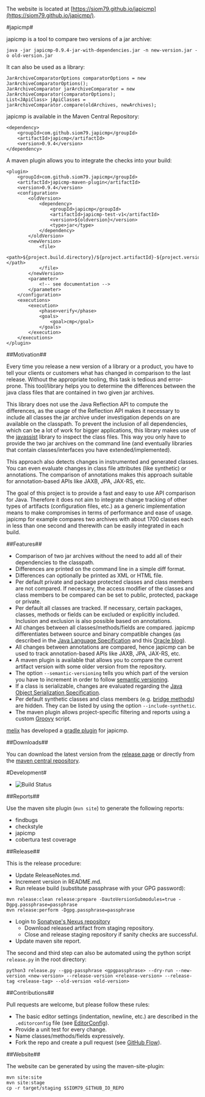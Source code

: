 The website is located at [https://siom79.github.io/japicmp](https://siom79.github.io/japicmp/).

#japicmp#

japicmp is a tool to compare two versions of a jar archive:

	java -jar japicmp-0.9.4-jar-with-dependencies.jar -n new-version.jar -o old-version.jar

It can also be used as a library:

	JarArchiveComparatorOptions comparatorOptions = new JarArchiveComparatorOptions();
	JarArchiveComparator jarArchiveComparator = new JarArchiveComparator(comparatorOptions);
	List<JApiClass> jApiClasses = jarArchiveComparator.compare(oldArchives, newArchives);

japicmp is available in the Maven Central Repository:

	<dependency>
		<groupId>com.github.siom79.japicmp</groupId>
		<artifactId>japicmp</artifactId>
		<version>0.9.4</version>
	</dependency>

A maven plugin allows you to integrate the checks into your build:

```
<plugin>
	<groupId>com.github.siom79.japicmp</groupId>
	<artifactId>japicmp-maven-plugin</artifactId>
	<version>0.9.4</version>
	<configuration>
		<oldVersion>
			<dependency>
				<groupId>japicmp</groupId>
				<artifactId>japicmp-test-v1</artifactId>
				<version>${oldversion}</version>
				<type>jar</type>
			</dependency>
		</oldVersion>
		<newVersion>
			<file>
				<path>${project.build.directory}/${project.artifactId}-${project.version}.${project.packaging}</path>
			</file>
		</newVersion>
		<parameter>
			<!-- see documentation -->
		</parameter>
	</configuration>
	<executions>
		<execution>
			<phase>verify</phase>
			<goals>
				<goal>cmp</goal>
			</goals>
		</execution>
	</executions>
</plugin>
```

##Motivation##

Every time you release a new version of a library or a product, you have to tell your clients or customers what
has changed in comparison to the last release. Without the appropriate tooling, this task is tedious and error-prone.
This tool/library helps you to determine the differences between the java class files that are contained in two given
jar archives.

This library does not use the Java Reflection API to compute the differences, as the usage of the Reflection API makes
it necessary to include all classes the jar archive under investigation depends on are available on the classpath.
To prevent the inclusion of all dependencies, which can be a lot of work for bigger applications, this library makes
use of the [javassist](http://www.csg.ci.i.u-tokyo.ac.jp/~chiba/javassist/) library to inspect the class files.
This way you only have to provide the two jar archives on the command line (and eventually libraries that contain
classes/interfaces you have extended/implemented).

This approach also detects changes in instrumented and generated classes. You can even evaluate changes in class file attributes (like synthetic) or annotations.
The comparison of annotations makes this approach suitable for annotation-based APIs like JAXB, JPA, JAX-RS, etc.


The goal of this project is to provide a fast and easy to use API comparison for Java. Therefore it does not aim
to integrate change tracking of other types of artifacts (configuration files, etc.) as a generic implementation means
to make compromises in terms of performance and ease of usage. japicmp for example compares two archives with about 1700 classes each
in less than one second and therewith can be easily integrated in each build.

##Features##

* Comparison of two jar archives without the need to add all of their dependencies to the classpath.
* Differences are printed on the command line in a simple diff format.
* Differences can optionally be printed as XML or HTML file.
* Per default private and package protected classes and class members are not compared. If necessary, the access modifier of the classes and class members to be
  compared can be set to public, protected, package or private.
* Per default all classes are tracked. If necessary, certain packages, classes, methods or fields can be excluded or explicitly included. Inclusion and exclusion is also possible based on annotations.
* All changes between all classes/methods/fields are compared. japicmp differentiates between source and binary compatible changes (as described in the [Java Language Specification](http://docs.oracle.com/javase/specs/jls/se7/html/jls-13.html) and this [Oracle blog](https://blogs.oracle.com/darcy/entry/kinds_of_compatibility)).
* All changes between annotations are compared, hence japicmp can be used to track annotation-based APIs like JAXB, JPA, JAX-RS, etc.
* A maven plugin is available that allows you to compare the current artifact version with some older version from the repository.
* The option `--semantic-versioning` tells you which part of the version you have to increment in order to follow [semantic versioning](http://semver.org/).
* If a class is serializable, changes are evaluated regarding the [Java Object Serialization Specification](http://docs.oracle.com/javase/7/docs/platform/serialization/spec/serialTOC.html).
* Per default synthetic classes and class members (e.g. [bridge methods](https://docs.oracle.com/javase/tutorial/java/generics/bridgeMethods.html)) are hidden. They can be listed by using the option `--include-synthetic`.
* The maven plugin allows project-specific filtering and reports using a custom [Groovy](groovy-lang.org) script.

[melix](https://github.com/melix) has developed a [gradle plugin](https://github.com/melix/japicmp-gradle-plugin) for japicmp.

##Downloads##

You can download the latest version from the [release page](https://github.com/siom79/japicmp/releases) or directly from the [maven central repository](http://search.maven.org/#search%7Cga%7C1%7Ca%3A%22japicmp%22).

#Development#

* ![Build Status](https://travis-ci.org/siom79/japicmp.svg?branch=development)

##Reports##

Use the maven site plugin (`mvn site`) to generate the following reports:
 * findbugs
 * checkstyle
 * japicmp
 * cobertura test coverage

##Release##

This is the release procedure:
* Update ReleaseNotes.md.
* Increment version in README.md.
* Run release build (substitute passphrase with your GPG password):
```
mvn release:clean release:prepare -DautoVersionSubmodules=true -Dgpg.passphrase=passphrase
mvn release:perform -Dgpg.passphrase=passphrase
```
* Login to [Sonatype's Nexus repository](https://oss.sonatype.org/)
	* Download released artifact from staging repository.
	* Close and release staging repository if sanity checks are successful.
* Update maven site report.

The second and third step can also be automated using the python script `release.py` in the root directory:
```
python3 release.py --gpg-passphrase <gpgpassphrase> --dry-run --new-version <new-version> --release-version <release-version> --release-tag <release-tag> --old-version <old-version>
```

##Contributions##

Pull requests are welcome, but please follow these rules:

* The basic editor settings (indentation, newline, etc.) are described in the `.editorconfig` file (see [EditorConfig](http://editorconfig.org/)).
* Provide a unit test for every change.
* Name classes/methods/fields expressively.
* Fork the repo and create a pull request (see [GitHub Flow](https://guides.github.com/introduction/flow/index.html)).

##Website##

The website can be generated by using the maven-site-plugin:
```
mvn site:site
mvn site:stage
cp -r target/staging $SIOM79_GITHUB_IO_REPO
```


